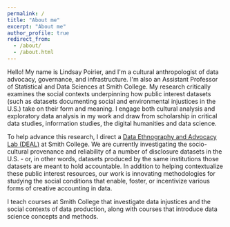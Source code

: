 ```yaml
---
permalink: /
title: "About me"
excerpt: "About me"
author_profile: true
redirect_from: 
  - /about/
  - /about.html
---
```


Hello! My name is Lindsay Poirier, and I'm a cultural anthropologist of data advocacy, governance, and infrastructure. I'm also an Assistant Professor of Statistical and Data Sciences at Smith College. My research critically examines the social contexts underpinning how public interest datasets (such as datasets documenting social and environmental injustices in the U.S.) take on their form and meaning. I engage both cultural analysis and exploratory data analysis in my work and draw from scholarship in critical data studies, information studies, the digital humanities and data science. 

To help advance this research, I direct a [Data Ethnography and Advocacy Lab (DEAL)](lab/) at Smith College. We are currently investigating the socio-cultural provenance and reliability of a number of disclosure datasets in the U.S. - or, in other words, datasets produced by the same institutions those datasets are meant to hold accountable. In addition to helping contextualize these public interest resources, our work is innovating methodologies for studying the social conditions that enable, foster, or incentivize various forms of creative accounting in data.

I teach courses at Smith College that investigate data injustices and the social contexts of data production, along with courses that introduce data science concepts and methods. 

